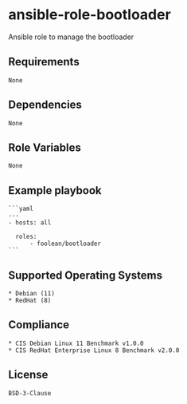 # ansible-role-bootloader

Ansible role to manage the bootloader


## Requirements

    None


## Dependencies

    None


## Role Variables

    None


## Example playbook

    ```yaml
    ---
    - hosts: all

      roles:
          - foolean/bootloader
    ```


## Supported Operating Systems

    * Debian (11)
    * RedHat (8)


## Compliance

    * CIS Debian Linux 11 Benchmark v1.0.0
    * CIS RedHat Enterprise Linux 8 Benchmark v2.0.0


## License

    BSD-3-Clause

